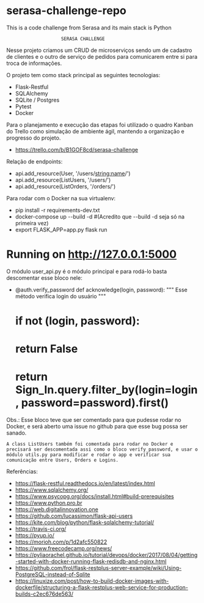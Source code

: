 # serasa-challenge-repo
This is a code challenge from Serasa and its main stack is Python

                        SERASA CHALLENGE

Nesse projeto criamos um CRUD de microserviços sendo um de cadastro de clientes e o outro de serviço de pedidos para comunicarem entre si para troca de informações.

O projeto tem como stack principal as seguintes tecnologias:

- Flask-Restful
- SQLAlchemy
- SQLite / Postgres
- Pytest
- Docker

Para o planejamento e execução das etapas foi utilizado o quadro Kanban do Trello como simulação de ambiente ágil, mantendo a organização e progresso do projeto.

- https://trello.com/b/B1GOF8cd/serasa-challenge

Relação de endpoints:

- api.add_resource(User, '/users/<string:name>/')
- api.add_resource(ListUsers, '/users/')
- api.add_resource(ListOrders, '/orders/')

Para rodar com o Docker na sua virtualenv:

- pip install -r requirements-dev.txt
- docker-compose up --build -d  #(Acredito que --build -d seja só na primeira vez)
- export FLASK_APP=app.py
flask run
# Running on http://127.0.0.1:5000

O módulo user_api.py é o módulo principal e para rodá-lo basta descomentar esse bloco nele:

- @auth.verify_password
def acknowledge(login, password):
  """
      Esse método verifica login do usuário
  """
    # if not (login, password):
    #     return False
    # return Sign_In.query.filter_by(login=login, password=password).first()

Obs.: Esse bloco teve que ser comentado para que pudesse rodar no Docker, e será aberto uma issue no github para que esse bug possa ser sanado.

    A class ListUsers também foi comentada para rodar no Docker e precisará ser descomentada assi como o bloco verify_password, e usar o módulo utils.py para modificar e rodar o app e verificar sua comunicação entre Users, Orders e Logins.


Referências: 

- https://flask-restful.readthedocs.io/en/latest/index.html
- https://www.sqlalchemy.org/
- https://www.psycopg.org/docs/install.html#build-prerequisites
- https://www.python.pro.br
- https://web.digitalinnovation.one
- https://github.com/lucassimon/flask-api-users
- https://kite.com/blog/python/flask-sqlalchemy-tutorial/
- https://travis-ci.org/
- https://pyup.io/
- https://morioh.com/p/1d2afc550822
- https://www.freecodecamp.org/news/
- https://pyliaorachel.github.io/tutorial/devops/docker/2017/08/04/getting-started-with-docker-running-flask-redisdb-and-nginx.html
- https://github.com/frol/flask-restplus-server-example/wiki/Using-PostgreSQL-instead-of-Sqlite
- https://linuxize.com/post/how-to-build-docker-images-with-dockerfile/structuring-a-flask-restplus-web-service-for-production-builds-c2ec676de563/
